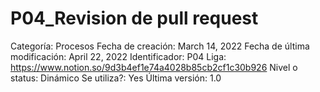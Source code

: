 # P04_Revision de pull request

Categoría: Procesos
Fecha de creación: March 14, 2022
Fecha de última modificación: April 22, 2022
Identificador: P04
Liga: https://www.notion.so/9d3b4ef1e74a4028b85cb2cf1c30b926
Nivel o status: Dinámico
Se utiliza?: Yes
Última versión: 1.0